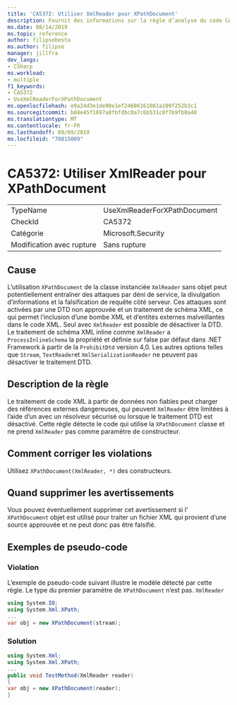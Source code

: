 ```yaml
---
title: 'CA5372: Utiliser XmlReader pour XPathDocument'
description: Fournit des informations sur la règle d’analyse du code CA5372, notamment les causes, comment corriger les violations et quand la supprimer.
ms.date: 08/14/2019
ms.topic: reference
author: filipsebesta
ms.author: filipse
manager: jillfra
dev_langs:
- CSharp
ms.workload:
- multiple
f1_keywords:
- CA5372
- UseXmlReaderForXPathDocument
ms.openlocfilehash: e9a24d3e1de90e1ef24606161081a109f252b3c1
ms.sourcegitcommit: bd4e45f1697a8fbfdbc0a7c6b531c8f7b9fb8a48
ms.translationtype: MT
ms.contentlocale: fr-FR
ms.lasthandoff: 09/09/2019
ms.locfileid: "70815009"
---
```

# <a name="ca5372-use-xmlreader-for-xpathdocument"></a>CA5372: Utiliser XmlReader pour XPathDocument

|||
|-|-|
|TypeName|UseXmlReaderForXPathDocument|
|CheckId|CA5372|
|Catégorie|Microsoft.Security|
|Modification avec rupture|Sans rupture|

## <a name="cause"></a>Cause

L’utilisation `XPathDocument` de la classe instanciée `XmlReader` sans objet peut potentiellement entraîner des attaques par déni de service, la divulgation d’informations et la falsification de requête côté serveur. Ces attaques sont activées par une DTD non approuvée et un traitement de schéma XML, ce qui permet l’inclusion d’une bombe XML et d’entités externes malveillantes dans le code XML. Seul avec `XmlReader` est possible de désactiver la DTD. Le traitement de schéma XML inline comme `XmlReader` a `ProcessInlineSchema` la propriété et définie sur false par défaut dans .NET Framework à partir de la `ProhibitDtd` version 4,0. Les autres options telles que `Stream`, `TextReader`et `XmlSerializationReader` ne peuvent pas désactiver le traitement DTD.

## <a name="rule-description"></a>Description de la règle

Le traitement de code XML à partir de données non fiables peut charger des références externes dangereuses, qui peuvent `XmlReader` être limitées à l’aide d’un avec un résolveur sécurisé ou lorsque le traitement DTD est désactivé. Cette règle détecte le code qui utilise la `XPathDocument` classe et ne prend `XmlReader` pas comme paramètre de constructeur.

## <a name="how-to-fix-violations"></a>Comment corriger les violations

Utilisez `XPathDocument(XmlReader, *)` des constructeurs.

## <a name="when-to-suppress-warnings"></a>Quand supprimer les avertissements

Vous pouvez éventuellement supprimer cet avertissement si l' `XPathDocument` objet est utilisé pour traiter un fichier XML qui provient d’une source approuvée et ne peut donc pas être falsifié. 

## <a name="pseudo-code-examples"></a>Exemples de pseudo-code

### <a name="violation"></a>Violation

L’exemple de pseudo-code suivant illustre le modèle détecté par cette règle.
Le type du premier paramètre de `XPathDocument` n’est pas. `XmlReader`

```csharp
using System.IO;
using System.Xml.XPath;
...
var obj = new XPathDocument(stream);
```

### <a name="solution"></a>Solution

```csharp
using System.Xml;
using System.Xml.XPath;
...
public void TestMethod(XmlReader reader)
{
var obj = new XPathDocument(reader);
} 
```

